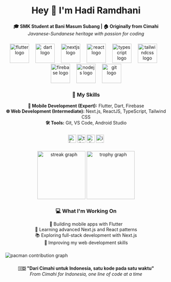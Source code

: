 <h1 align="center">Hey 👋 I'm Hadi Ramdhani</h1>

###

<p align="center">
  <strong>🎓 SMK Student at Bani Masum Subang | 🏠 Originally from Cimahi</strong><br>
  <em>Javanese-Sundanese heritage with passion for coding</em>
</p>

###

<div align="center">
  <img src="https://skillicons.dev/icons?i=flutter" height="60" alt="flutter logo"  />
  <img width="12" />
  <img src="https://skillicons.dev/icons?i=dart" height="60" alt="dart logo"  />
  <img width="12" />
  <img src="https://skillicons.dev/icons?i=nextjs" height="60" alt="nextjs logo"  />
  <img width="12" />
  <img src="https://skillicons.dev/icons?i=react" height="60" alt="react logo"  />
  <img width="12" />
  <img src="https://skillicons.dev/icons?i=ts" height="60" alt="typescript logo"  />
  <img width="12" />
  <img src="https://skillicons.dev/icons?i=tailwind" height="60" alt="tailwindcss logo"  />
  <img width="12" />
  <img src="https://skillicons.dev/icons?i=firebase" height="60" alt="firebase logo"  />
  <img width="12" />
  <img src="https://skillicons.dev/icons?i=nodejs" height="60" alt="nodejs logo"  />
  <img width="12" />
  <img src="https://skillicons.dev/icons?i=git" height="60" alt="git logo"  />
</div>

###

<div align="center">
  <h3>🚀 My Skills</h3>
  <p>
    <strong>📱 Mobile Development (Expert):</strong> Flutter, Dart, Firebase<br>
    <strong>🌐 Web Development (Intermediate):</strong> Next.js, ReactJS, TypeScript, Tailwind CSS<br>
    <strong>🛠️ Tools:</strong> Git, VS Code, Android Studio
  </p>
</div>

###

<div align="center">
  <img src="https://img.shields.io/static/v1?message=Facebook&logo=linkedin&label=&color=0077B5&logoColor=white&labelColor=&style=for-the-badge" height="25" alt="facebook logo"  />
  <img src="https://img.shields.io/static/v1?message=Tiktok&logo=twitter&label=&color=1DA1F2&logoColor=white&labelColor=&style=for-the-badge" height="25" alt="tiktok logo"  />
  <img src="https://img.shields.io/static/v1?message=Discord&logo=discord&label=&color=7289DA&logoColor=white&labelColor=&style=for-the-badge" height="25" alt="discord logo"  />
  <img src="https://img.shields.io/static/v1?message=Instagram&logo=instagram&label=&color=E4405F&logoColor=white&labelColor=&style=for-the-badge" height="25" alt="instagram logo"  />
</div>

###

<div align="center">
  <img src="https://streak-stats.demolab.com?user=HadiOnZero&locale=en&mode=daily&theme=dracula&hide_border=false&border_radius=5&order=3" height="150" alt="streak graph"  />
  <img src="https://github-profile-trophy.vercel.app?username=HadiOnZero&theme=dracula&column=-1&row=1&margin-w=8&margin-h=8&no-bg=false&no-frame=false&order=4" height="150" alt="trophy graph"  />
</div>

###

<div align="center">
  <h3>💻 What I'm Working On</h3>
  <p>
    🔭 Building mobile apps with Flutter<br>
    🌱 Learning advanced Next.js and React patterns<br>
    📚 Exploring full-stack development with Next.js<br>
    🎯 Improving my web development skills
  </p>
</div>

###

<picture>
  <source media="(prefers-color-scheme: dark)" srcset="https://raw.githubusercontent.com/HadiOnZero/HadiOnZero/output/pacman-contribution-graph-dark.svg">
  <source media="(prefers-color-scheme: light)" srcset="https://raw.githubusercontent.com/HadiOnZero/HadiOnZero/output/pacman-contribution-graph.svg">
  <img alt="pacman contribution graph" src="https://raw.githubusercontent.com/HadiOnZero/HadiOnZero/output/pacman-contribution-graph.svg">
</picture>

###

<div align="center">
  <p>
    <strong>🇮🇩 "Dari Cimahi untuk Indonesia, satu kode pada satu waktu"</strong><br>
    <em>From Cimahi for Indonesia, one line of code at a time</em>
  </p>
</div>
